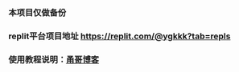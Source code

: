 ### 本项目仅做备份

### replit平台项目地址 https://replit.com/@ygkkk?tab=repls

### 使用教程说明：[甬哥博客](https://ygkkk.blogspot.com/2022/12/replit-xray-vmess-vless-trojan-shadowsocks.html)


